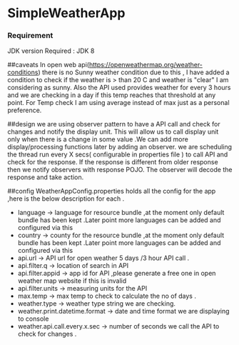 # SimpleWeatherApp

### Requirement
JDK version Required : JDK 8

##caveats
In open web api(https://openweathermap.org/weather-conditions) there is no Sunny weather condition due to this ,
I have added a condition to check if the weather is > than 20 C and weather is "clear" I am considering as sunny.
Also the API used provides weather for every 3 hours and we are checking in a day if this temp reaches that threshold at any point.
For Temp check I am using average instead of max just as a personal preference.

##design
we are using observer pattern to have a API call and check for changes and notify the display unit.
This will allow us to call display unit only when there is a change in some value .We can add more display/processing functions later by adding an observer.
we are scheduling the thread run every X secs( configurable in properties file ) to call API and check for the response.
If the response is different from older response then we notify observers with response POJO.
The observer will decode the response and take action.


##config
WeatherAppConfig.properties holds all the config for the app ,here is the below description for each .
<ul>
<li>language -> language for resource bundle ,at the moment only default bundle has been kept .Later point more languages can be added and configured via this </li>
<li>country -> county for the resource bundle ,at the moment only default bundle has been kept .Later point more languages can be added and configured via this</li>
<li>api.url -> API url for open weather 5 days /3 hour API call .</li>
<li>api.filter.q -> location of search in API</li>
<li>api.filter.appid -> app id for API ,please generate a free one in open weather map website if this is invalid</li>
<li>api.filter.units -> measuring units for the API</li>
<li>max.temp -> max temp to check to calculate the no of days .</li>
<li>weather.type -> weather type string we are checking.</li>
<li>weather.print.datetime.format -> date and time format we are displaying to console</li>
<li>weather.api.call.every.x.sec -> number of seconds we call the API to check for changes .</li>
</ul>
